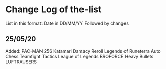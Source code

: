 Change Log of the-list
=======
List in this format:
Date in DD/MM/YY
Followed by changes

25/05/20
-----------
Added: 
PAC-MAN 256
Katamari Damacy Reroll
Legends of Runeterra
Auto Chess
Teamfight Tactics
League of Legends
BROFORCE
Heavy Bullets
LUFTRAUSERS
